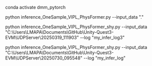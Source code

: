 
conda activate dmm_pytorch


python inference_OneSample_VIPL_PhysFormer.py --input_data "."


python inference_OneSample_VIPL_PhysFormer_shy.py --input_data "C:\Users\LMAPA\Documents\GitHub\Unity-Quest3-EVM\UDPServer\20250319_111903" --log "my_infer_log3"

python inference_OneSample_VIPL_PhysFormer_shy.py --input_data "C:\Users\LMAPA\Documents\GitHub\Unity-Quest3-EVM\UDPServer\20250730_095548" --log "my_infer_log"